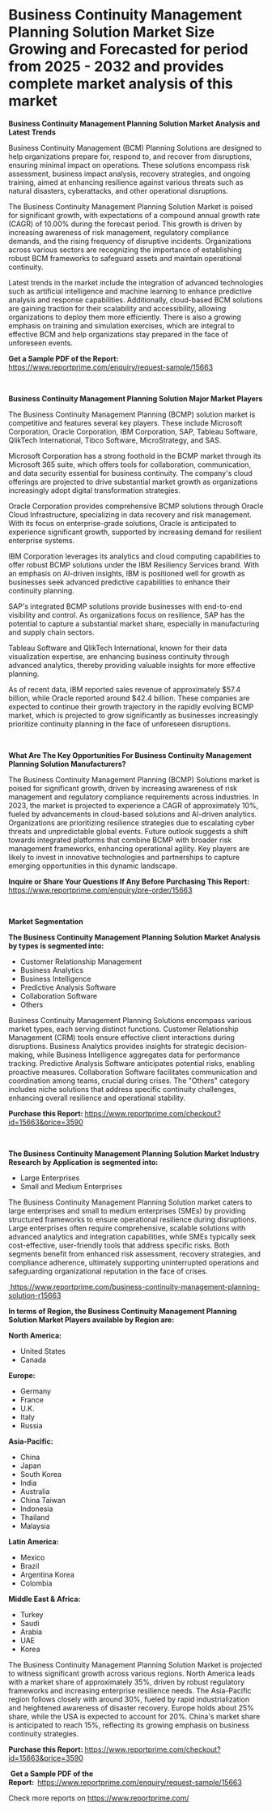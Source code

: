 <p><h1>Business Continuity Management Planning Solution Market Size Growing and Forecasted for period from 2025 - 2032 and provides complete market analysis of this market</h1></p><p><strong>Business Continuity Management Planning Solution Market Analysis and Latest Trends</strong></p>
<p><p>Business Continuity Management (BCM) Planning Solutions are designed to help organizations prepare for, respond to, and recover from disruptions, ensuring minimal impact on operations. These solutions encompass risk assessment, business impact analysis, recovery strategies, and ongoing training, aimed at enhancing resilience against various threats such as natural disasters, cyberattacks, and other operational disruptions.</p><p>The Business Continuity Management Planning Solution Market is poised for significant growth, with expectations of a compound annual growth rate (CAGR) of 10.00% during the forecast period. This growth is driven by increasing awareness of risk management, regulatory compliance demands, and the rising frequency of disruptive incidents. Organizations across various sectors are recognizing the importance of establishing robust BCM frameworks to safeguard assets and maintain operational continuity.</p><p>Latest trends in the market include the integration of advanced technologies such as artificial intelligence and machine learning to enhance predictive analysis and response capabilities. Additionally, cloud-based BCM solutions are gaining traction for their scalability and accessibility, allowing organizations to deploy them more efficiently. There is also a growing emphasis on training and simulation exercises, which are integral to effective BCM and help organizations stay prepared in the face of unforeseen events.</p></p>
<p><strong>Get a Sample PDF of the Report:&nbsp;</strong> <a href="https://www.reportprime.com/enquiry/request-sample/15663?utm_campaign=3504&utm_medium=2&utm_source=Github&utm_content=ia&utm_term=20032025&utm_id=business-continuity-management-planning-solution">https://www.reportprime.com/enquiry/request-sample/15663</a></p>
<p>&nbsp;</p>
<p><strong>Business Continuity Management Planning Solution Major Market Players</strong></p>
<p><p>The Business Continuity Management Planning (BCMP) solution market is competitive and features several key players. These include Microsoft Corporation, Oracle Corporation, IBM Corporation, SAP, Tableau Software, QlikTech International, Tibco Software, MicroStrategy, and SAS. </p><p>Microsoft Corporation has a strong foothold in the BCMP market through its Microsoft 365 suite, which offers tools for collaboration, communication, and data security essential for business continuity. The company's cloud offerings are projected to drive substantial market growth as organizations increasingly adopt digital transformation strategies.</p><p>Oracle Corporation provides comprehensive BCMP solutions through Oracle Cloud Infrastructure, specializing in data recovery and risk management. With its focus on enterprise-grade solutions, Oracle is anticipated to experience significant growth, supported by increasing demand for resilient enterprise systems.</p><p>IBM Corporation leverages its analytics and cloud computing capabilities to offer robust BCMP solutions under the IBM Resiliency Services brand. With an emphasis on AI-driven insights, IBM is positioned well for growth as businesses seek advanced predictive capabilities to enhance their continuity planning.</p><p>SAP's integrated BCMP solutions provide businesses with end-to-end visibility and control. As organizations focus on resilience, SAP has the potential to capture a substantial market share, especially in manufacturing and supply chain sectors.</p><p>Tableau Software and QlikTech International, known for their data visualization expertise, are enhancing business continuity through advanced analytics, thereby providing valuable insights for more effective planning.</p><p>As of recent data, IBM reported sales revenue of approximately $57.4 billion, while Oracle reported around $42.4 billion. These companies are expected to continue their growth trajectory in the rapidly evolving BCMP market, which is projected to grow significantly as businesses increasingly prioritize continuity planning in the face of unforeseen disruptions.</p></p>
<p>&nbsp;</p>
<p><strong>What Are The Key Opportunities For Business Continuity Management Planning Solution Manufacturers?</strong></p>
<p><p>The Business Continuity Management Planning (BCMP) Solutions market is poised for significant growth, driven by increasing awareness of risk management and regulatory compliance requirements across industries. In 2023, the market is projected to experience a CAGR of approximately 10%, fueled by advancements in cloud-based solutions and AI-driven analytics. Organizations are prioritizing resilience strategies due to escalating cyber threats and unpredictable global events. Future outlook suggests a shift towards integrated platforms that combine BCMP with broader risk management frameworks, enhancing operational agility. Key players are likely to invest in innovative technologies and partnerships to capture emerging opportunities in this dynamic landscape.</p></p>
<p><strong>Inquire or Share Your Questions If Any Before Purchasing This Report:</strong> <a href="https://www.reportprime.com/enquiry/pre-order/15663?utm_campaign=3504&utm_medium=2&utm_source=Github&utm_content=ia&utm_term=20032025&utm_id=business-continuity-management-planning-solution">https://www.reportprime.com/enquiry/pre-order/15663</a></p>
<p>&nbsp;</p>
<p><strong>Market Segmentation</strong></p>
<p><strong>The Business Continuity Management Planning Solution Market Analysis by types is segmented into:</strong></p>
<p><ul><li>Customer Relationship Management</li><li>Business Analytics</li><li>Business Intelligence</li><li>Predictive Analysis Software</li><li>Collaboration Software</li><li>Others</li></ul></p>
<p><p>Business Continuity Management Planning Solutions encompass various market types, each serving distinct functions. Customer Relationship Management (CRM) tools ensure effective client interactions during disruptions. Business Analytics provides insights for strategic decision-making, while Business Intelligence aggregates data for performance tracking. Predictive Analysis Software anticipates potential risks, enabling proactive measures. Collaboration Software facilitates communication and coordination among teams, crucial during crises. The "Others" category includes niche solutions that address specific continuity challenges, enhancing overall resilience and operational stability.</p></p>
<p><strong>Purchase this Report:&nbsp;</strong><a href="https://www.reportprime.com/checkout?id=15663&price=3590&utm_campaign=3504&utm_medium=2&utm_source=Github&utm_content=ia&utm_term=20032025&utm_id=business-continuity-management-planning-solution">https://www.reportprime.com/checkout?id=15663&price=3590</a></p>
<p>&nbsp;</p>
<p><strong>The Business Continuity Management Planning Solution Market Industry Research by Application is segmented into:</strong></p>
<p><ul><li>Large Enterprises</li><li>Small and Medium Enterprises</li></ul></p>
<p><p>The Business Continuity Management Planning Solution market caters to large enterprises and small to medium enterprises (SMEs) by providing structured frameworks to ensure operational resilience during disruptions. Large enterprises often require comprehensive, scalable solutions with advanced analytics and integration capabilities, while SMEs typically seek cost-effective, user-friendly tools that address specific risks. Both segments benefit from enhanced risk assessment, recovery strategies, and compliance adherence, ultimately supporting uninterrupted operations and safeguarding organizational reputation in the face of crises.</p></p>
<p><a href="https://www.reportprime.com/business-continuity-management-planning-solution-r15663?utm_campaign=3504&utm_medium=2&utm_source=Github&utm_content=ia&utm_term=20032025&utm_id=business-continuity-management-planning-solution">&nbsp;https://www.reportprime.com/business-continuity-management-planning-solution-r15663</a></p>
<p><strong>In terms of Region, the Business Continuity Management Planning Solution Market Players available by Region are:</strong></p>
<p>
    <p> <strong> North America: </strong>
        <ul>
            <li>United States</li>
            <li>Canada</li>
        </ul>
        </p> 
    <p> <strong> Europe: </strong>
        <ul>
            <li>Germany</li>
            <li>France</li>
            <li>U.K.</li>
            <li>Italy</li>
            <li>Russia</li>
        </ul>
        </p> 
    <p> <strong> Asia-Pacific: </strong>
        <ul>
            <li>China</li>
            <li>Japan</li>
            <li>South Korea</li>
            <li>India</li>
            <li>Australia</li>
            <li>China Taiwan</li>
            <li>Indonesia</li>
            <li>Thailand</li>
            <li>Malaysia</li>
        </ul>
        </p> 
    <p> <strong> Latin America: </strong>
        <ul>
            <li>Mexico</li>
            <li>Brazil</li>
            <li>Argentina Korea</li>
            <li>Colombia</li>
        </ul>
        </p> 
    <p> <strong> Middle East & Africa: </strong>
        <ul>
            <li>Turkey</li>
            <li>Saudi</li>
            <li>Arabia</li>
            <li>UAE</li>
            <li>Korea</li>
        </ul>
    </p>
    </p>
<p><p>The Business Continuity Management Planning Solution Market is projected to witness significant growth across various regions. North America leads with a market share of approximately 35%, driven by robust regulatory frameworks and increasing enterprise resilience needs. The Asia-Pacific region follows closely with around 30%, fueled by rapid industrialization and heightened awareness of disaster recovery. Europe holds about 25% share, while the USA is expected to account for 20%. China's market share is anticipated to reach 15%, reflecting its growing emphasis on business continuity strategies.</p></p>
<p><strong>Purchase this Report: </strong><a href="https://www.reportprime.com/checkout?id=15663&price=3590&utm_campaign=3504&utm_medium=2&utm_source=Github&utm_content=ia&utm_term=20032025&utm_id=business-continuity-management-planning-solution">https://www.reportprime.com/checkout?id=15663&price=3590</a></p>
<p>&nbsp;<strong>Get a Sample PDF of the Report:&nbsp;&nbsp;</strong><a href="https://www.reportprime.com/enquiry/request-sample/15663?utm_campaign=3504&utm_medium=2&utm_source=Github&utm_content=ia&utm_term=20032025&utm_id=business-continuity-management-planning-solution">https://www.reportprime.com/enquiry/request-sample/15663</a></p>
<p><strong></strong></p>
<p>Check more reports on <a href="https://www.reportprime.com/?utm_campaign=3504&utm_medium=2&utm_source=Github&utm_content=ia&utm_term=20032025&utm_id=business-continuity-management-planning-solution">https://www.reportprime.com/</a></p>